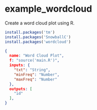# example_wordcloud
Create a word cloud plot using R.

```R
install.packages('tm')
install.packages('SnowballC')
install.packages('wordcloud')
```
```JSON
{
  name: "Word Cloud Plot",
  f: "source('main.R')",
  inputs: {
    "txt": "String",
    "minFreq": "Number",
    "maxFreq": "Number"
  },
  outputs: [
    "id"
  ],
}
```
